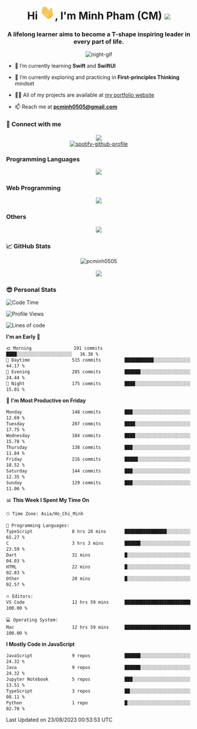 <h1 align="center">Hi <img src="https://raw.githubusercontent.com/ABSphreak/ABSphreak/master/gifs/Hi.gif" width="40px" />, I'm Minh Pham (CM) <img src="https://media.giphy.com/media/1ynCEtlgMPAeNAqdnu/giphy.gif" width="20px" /> </h1>
<h3 align="center">A lifelong learner aims to become a T-shape inspiring leader in every part of life.</h3>

<p align="center">
  <img src="https://media.giphy.com/media/xUA7bdpLxQhsSQdyog/giphy.gif" alt="night-gif" height="200em"/>
</p>

- 🌱 I’m currently learning **Swift** and **SwiftUI**

- 🔭 I’m currently exploring and practicing in **First-principles Thinking** mindset

- 👨‍💻 All of my projects are available at [my portfolio website](https://pcminh0505.vercel.app/)

- 📫 Reach me at **pcminh0505@gmail.com**


<h3 align="left">🧬 Connect with me</h3>
<p align="center">
<a href="https://linkedin.com/in/pcminh0505" target="blank"><img align="center" src="https://img.shields.io/badge/linkedin-%230077B5.svg?style=for-the-badge&logo=linkedin&logoColor=white" /></a>
<br/>
<a href="https://spotify-github-profile.vercel.app/api/view?uid=217d5ndg2rakxarcnspwomj7q&redirect=true">
  <img height="350em" src="https://spotify-github-profile.vercel.app/api/view?uid=217d5ndg2rakxarcnspwomj7q&cover_image=true&theme=default&bar_color_cover=true" alt="spotify-github-profile" />
</a>
</p>

<h3 align="left">Programming Languages</h3>
<p align="center">
  <a href="https://skillicons.dev">
    <img src="https://skillicons.dev/icons?i=js,ts,go,py,java,swift,solidity,c,cpp" />
  </a>
</p>

<h3 align="left">Web Programming</h3>
<p align="center">
  <a href="https://skillicons.dev">
    <img src="https://skillicons.dev/icons?i=html,css,bootstrap,react,nextjs,graphql,spring,postgres,vercel" />
  </a>
</p>

<h3 align="left">Others</h3>
<p align="center">
  <a href="https://skillicons.dev">
    <img src="https://skillicons.dev/icons?i=tensorflow,figma,aws,firebase,gcp,vscode,visualstudio,androidstudio,arduino" />
  </a>
</p>

<h3 align="left">📈 GitHub Stats</h3>

<p align="center">
<img height="180em" src="https://github-readme-stats.vercel.app/api?username=pcminh0505&count_private=true&show_icons=true&include_all_commits=true&theme=ayu-mirage&show_icons=true&locale=en" alt="pcminh0505" />
<br/><br/>
<img src="https://github-profile-trophy.vercel.app/?username=pcminh0505&theme=onedark&rank=SECRET,SSS,SS,S,AAA,AA,A&column=3" />
</p>

<h3 align="left">😎 Personal Stats</h3>

<!--START_SECTION:waka-->
![Code Time](http://img.shields.io/badge/Code%20Time-971%20hrs%2016%20mins-blue)

![Profile Views](http://img.shields.io/badge/Profile%20Views-2-blue)

![Lines of code](https://img.shields.io/badge/From%20Hello%20World%20I%27ve%20Written-10.0%20million%20lines%20of%20code-blue)

**I'm an Early 🐤** 

```text
🌞 Morning                191 commits         ████░░░░░░░░░░░░░░░░░░░░░   16.38 % 
🌆 Daytime                515 commits         ███████████░░░░░░░░░░░░░░   44.17 % 
🌃 Evening                285 commits         ██████░░░░░░░░░░░░░░░░░░░   24.44 % 
🌙 Night                  175 commits         ████░░░░░░░░░░░░░░░░░░░░░   15.01 % 
```
📅 **I'm Most Productive on Friday** 

```text
Monday                   148 commits         ███░░░░░░░░░░░░░░░░░░░░░░   12.69 % 
Tuesday                  207 commits         ████░░░░░░░░░░░░░░░░░░░░░   17.75 % 
Wednesday                184 commits         ████░░░░░░░░░░░░░░░░░░░░░   15.78 % 
Thursday                 138 commits         ███░░░░░░░░░░░░░░░░░░░░░░   11.84 % 
Friday                   216 commits         █████░░░░░░░░░░░░░░░░░░░░   18.52 % 
Saturday                 144 commits         ███░░░░░░░░░░░░░░░░░░░░░░   12.35 % 
Sunday                   129 commits         ███░░░░░░░░░░░░░░░░░░░░░░   11.06 % 
```


📊 **This Week I Spent My Time On** 

```text
🕑︎ Time Zone: Asia/Ho_Chi_Minh

💬 Programming Languages: 
TypeScript               8 hrs 28 mins       ████████████████░░░░░░░░░   65.27 % 
C                        3 hrs 3 mins        ██████░░░░░░░░░░░░░░░░░░░   23.59 % 
Dart                     31 mins             █░░░░░░░░░░░░░░░░░░░░░░░░   04.03 % 
HTML                     22 mins             █░░░░░░░░░░░░░░░░░░░░░░░░   02.83 % 
Other                    20 mins             █░░░░░░░░░░░░░░░░░░░░░░░░   02.57 % 

🔥 Editors: 
VS Code                  12 hrs 59 mins      █████████████████████████   100.00 % 

💻 Operating System: 
Mac                      12 hrs 59 mins      █████████████████████████   100.00 % 
```

**I Mostly Code in JavaScript** 

```text
JavaScript               9 repos             ██████░░░░░░░░░░░░░░░░░░░   24.32 % 
Java                     9 repos             ██████░░░░░░░░░░░░░░░░░░░   24.32 % 
Jupyter Notebook         5 repos             ███░░░░░░░░░░░░░░░░░░░░░░   13.51 % 
TypeScript               3 repos             ██░░░░░░░░░░░░░░░░░░░░░░░   08.11 % 
Python                   1 repo              █░░░░░░░░░░░░░░░░░░░░░░░░   02.70 % 
```




 Last Updated on 23/08/2023 00:53:53 UTC
<!--END_SECTION:waka-->

